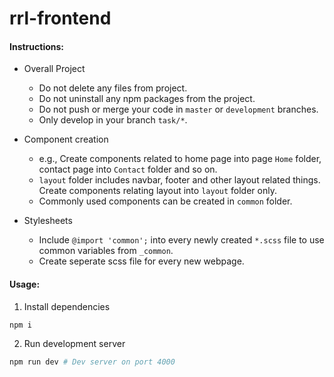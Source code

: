 # rrl-frontend

#### Instructions:

- Overall Project

  - Do not delete any files from project.
  - Do not uninstall any npm packages from the project.
  - Do not push or merge your code in `master` or `development` branches.
  - Only develop in your branch `task/*`.

- Component creation

  - e.g., Create components related to home page into page `Home` folder, contact page into `Contact` folder and so on.
  - `layout` folder includes navbar, footer and other layout related things. Create components relating layout into `layout` folder only.
  - Commonly used components can be created in `common` folder.

- Stylesheets
  - Include `@import 'common';` into every newly created `*.scss` file to use common variables from `_common`.
  - Create seperate scss file for every new webpage.

#### Usage:

1. Install dependencies

```bash
npm i
```

2. Run development server

```bash
npm run dev # Dev server on port 4000
```
